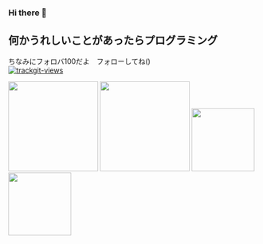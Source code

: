 ### Hi there 👋
## 何かうれしいことがあったらプログラミング
ちなみにフォロバ100だよ　フォローしてね()</br>
<a href="https://trackgit.com">
<img src="https://us-central1-trackgit-analytics.cloudfunctions.net/token/ping/l9sjc99a6uprtzz8vyvl" alt="trackgit-views" />
</a>
<p>
  <img height="180px" src="https://github-readme-stats.vercel.app/api?username=256-daisuki&theme=dark"/>
  <img height="180px" src="https://github-readme-stats.vercel.app/api/top-langs/?username=256-daisuki&layout=compact&theme=dark"/>
  <a href="https://github.com/256-daisuki/256server">
    <img height="126px" src="https://github-readme-stats.vercel.app/api/pin/?username=256-daisuki&repo=256server&theme=dark"/>
  </a>
  <a href="https://github.com/256-daisuki/Electron">
    <img height="126px" src="https://github-readme-stats.vercel.app/api/pin/?username=256-daisuki&repo=Electron&theme=dark"/>
  </a>
</p>
